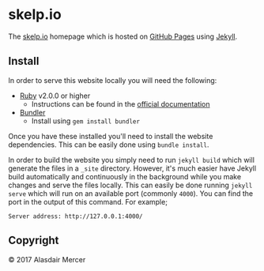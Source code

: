 # skelp.io

The [skelp.io](https://skelp.io) homepage which is hosted on [GitHub Pages](https://pages.github.com/) using [Jekyll](https://jekyllrb.com/).

## Install

In order to serve this website locally you will need the following:

* [Ruby](https://www.ruby-lang.org/en/) v2.0.0 or higher
  * Instructions can be found in the [official documentation](https://www.ruby-lang.org/en/downloads/)
* [Bundler](http://bundler.io/)
  * Install using `gem install bundler`

Once you have these installed you'll need to install the website dependencies. This can be easily done using `bundle install`.

In order to build the website you simply need to run `jekyll build` which will generate the files in a `_site` directory. However, it's much easier have Jekyll build automatically and continuously in the background while you make changes and serve the files locally. This can easily be done running `jekyll serve` which will run on an available port (commonly `4000`). You can find the port in the output of this command. For example;

```
Server address: http://127.0.0.1:4000/
```

## Copyright

© 2017 Alasdair Mercer

